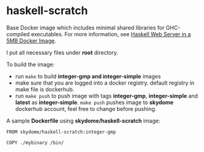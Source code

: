 # haskell-scratch

Base Docker image which includes minimal shared libraries for GHC-compiled executables.
For more information, see [Haskell Web Server in a 5MB Docker Image](https://www.fpcomplete.com/blog/2015/05/haskell-web-server-in-5mb).

I put all necessary files under **root** directory. 

To build the image:

- run ```make``` to build **integer-gmp and integer-simple** images
- make sure that you are logged into a docker registry. default registry in make file is dockerhub.
- run ```make push``` to push image with tags **integer-gmp**, **integer-simple** and **latest** as **integer-simple**. ```make push``` pushes image to **skydome** dockerhub account, feel free to change before pushing.

A sample **Dockerfile** using **skydome/haskell-scratch** image:

```
FROM skydome/haskell-scratch:integer-gmp

COPY ./mybinary /bin/
```

